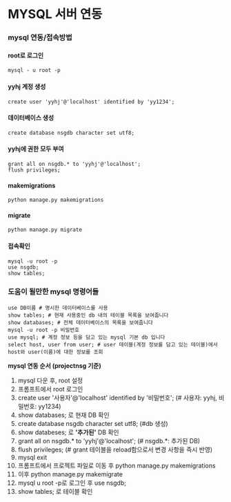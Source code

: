 # MYSQL 서버 연동

### mysql 연동/접속방법

#### root로 로그인

```
mysql - u root -p
```

#### yyhj 계정 생성

```
create user 'yyhj'@'localhost' identified by 'yy1234';
```

#### 데이터베이스 생성

```
create database nsgdb character set utf8;
```

#### yyhj에 권한 모두 부여

```
grant all on nsgdb.* to 'yyhj'@'localhost';
flush privileges;
```

#### makemigrations

```
python manage.py makemigrations
```

#### migrate

```
python manage.py migrate
```

#### 접속확인

```
mysql -u root -p
use nsgdb;
show tables;
```

### 도움이 될만한 mysql 명령어들

```
use DB이름 # 명시한 데이터베이스를 사용
show tables; # 현재 사용중인 db 내의 테이블 목록을 보여줍니다
show databases; # 전체 데이터베이스의 목록을 보여줍니다
mysql -u root -p 비밀번호
use mysql; # 계정 정보 등을 담고 있는 mysql 기본 db 입니다
select host, user from user; # user 테이블(계정 정보를 담고 있는 테이블)에서 host와 user(이름)에 대한 정보를 조회
```



**mysql 연동 순서 (projectnsg 기준)**

1. mysql 다운 후, root 설정
2. 프롬프트에서 root 로그인
3. create user '사용자'@'localhost' identified by '비밀번호';   (# 사용자: yyhj, 비밀번호: yy1234)
4. show databases; 로 현재 DB 확인
5. create database nsgdb character set utf8;  (#db 생성)
6. show databeses; 로 **'추가된'** DB 확인
7. grant all on nsgdb.* to 'yyhj'@'localhost';  (# nsgdb.*: 추가된 DB)
8. flush privileges; (# grant 테이블을 reload함으로서 변경 사항을 즉시 반영)
9. mysql exit
10. 프롬프트에서 프로젝트 파일로 이동 후 python manage.py makemigrations
11. 이후 python manage.py makemigrate
12. mysql u root -p로 로그인 후 use nsgdb;
13. show tables; 로 테이블 확인